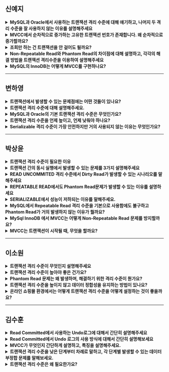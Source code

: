 ## 신예지
<details>
<summary><b>MySQL과 Oracle에서 사용하는 트랜잭션 격리 수준에 대해 얘기하고, 나머지 두 격리 수준을 잘 사용하지 않는 이유를 설명해주세요</b></summary>
<div markdown="1">
  <br>
  MySQL은 Repeatable Read, Oracle은 Read Commited의 격리 수준을 사용합니다.
  Read Uncommitted는 Dirty Read 문제로 인해 데이터 정합성이 깨질 수 있어 사용하지 않습니다.
  Serializable은 트랜잭션을 직렬화하여 실행하기 때문에 동시성을 크게 저하시켜 성능 문제가 발생하므로 잘 사용하지 않습니다. 하지만 은행 거래 등 강한 정합성이 필요한 경우에는 사용되기도 합니다.
</div>
</details>

<details>
  <summary><b>MVCC에서 순차적으로 증가하는 고유한 트랜잭션 번호가 존재합니다. 왜 순차적으로 증가할까요?</b></summary>
  <div markdown="1">
    <br>
    MVCC(Multi-Version Concurrency Control)는 동시성 제어 기법으로, 각 트랜잭션이 실행될 때마다 순차적으로 증가하는 트랜잭션 ID를 할당받습니다.
    트랜잭션 번호가 순차적으로 증가하는 이유는 트랜잭션 실행 순서를 명확히 정하고, 오래된 데이터를 참조할 수 있도록 하기 위함입니다.
    이는 Repetable Read뿐만 아니라 Read Committed에서도 MVCC가 활용됩니다.

   ![MVCC 동작방식](https://file.notion.so/f/f/46ca05aa-38a8-4cd2-8035-e9090549d1dd/fc2c4abe-2d8f-4b89-8d7b-366639bbb696/Screenshot_2025-02-20_at_7.23.17_PM.png?table=block&id=1a0e787f-36ef-8018-a517-f22e0c1c3a7f&spaceId=46ca05aa-38a8-4cd2-8035-e9090549d1dd&expirationTimestamp=1740441600000&signature=_AtxpWMiWZ6sXDHZbG1GXyqocjOi2gAXZ1PD_mQr5Xg&downloadName=Screenshot+2025-02-20+at+7.23.17%E2%80%AFPM.png)
  </div>
</details>

<details>
  <summary><b>조회만 하는 건 트랜잭션을 안 걸어도 될까요?</b></summary>
  <div markdown="1">
    <br>
    만약 격리 수준이 Read Uncommitted일 경우 Commit 되지 않은 데이터를 조회하여 Ditry Read가 발생할 수 있기 때문에 조회만 하더라도 일관된 데이터를 보장하기 위해 트랜잭션을 걸어야 합니다.
    Read Committed 이상 격리 수준에서는 Dirty Read가 방지되므로, 조회만 하는 경우 트랜잭션을 걸지 않아도 됩니다.
  </div>
</details>

<details>
  <summary><b>Non-Repeatable Read와 Phantom Read의 차이점에 대해 설명하고, 각각의 해결 방법을 트랜잭션 격리수준을 이용하여 설명해주세요</b></summary>
  <div markdown="1">
    <br>
    
1. Non-Repeatable Read
 - 같은 행을 여러 번 조회했지만 그 값이 바뀜(UPDATE)
 - 해결 방법: Repeatable Read 이상의 격리 수준을 사용
2. Phantom Read
 - 같은 조건으로 조회했는데, 행 개수가 달라짐(INSERT, DELETE)
 - 해결 방법: Serializable Read 격리 수준을 사용
  </div>
</details>

<details>
  <summary><b>MySQL의 InnoDB는 어떻게 MVCC를 구현하나요?</b></summary>
  <div markdown="1">
    <br>

  MySQL의 InnoDB는 MVCC를 UNDO 로그와 트랜잭션 ID를 활용하여 구현합니다.
  트랜잭션이 실행될 때 현재 활성화된 트랜잭션보다 오래된 데이터를 UNDO 로그에서 조회하여 일관성을 유지합니다.
  이를 통해 동시성을 보장하면서도 별도의 잠금 없이 과거 데이터를 읽을 수 있도록 함으로써 성능을 최적화합니다.
  </div>
</details>

---

## 변하영
<details>
  <summary><b>트랜잭션에서 발생할 수 있는 문제점에는 어떤 것들이 있나요?</b></summary>
  <div markdown="1">
    <br>

첫번째로, Dirty Read가 발생할 수 있습니다. 한 트랜잭션이 커밋되지 않은 데이터를 다른 트랜잭션이 읽어버리는 문제입니다. 

두번째로, Non-Repeatable Read가 발생할 수 있습니다. 한 트랜잭션이 같은 데이터를 두 번 읽었는데, 그 사이 다른 트랜잭션이 해당 데이터를 수정 또는 삭제하여 결과가 달라지는 현상입니다. 

마지막으로 Phantom Read가 발생할 수 있습니다. 한 트랜잭션 내에서 동일한 조건으로 데이터를 조회했을 때, 중간에 다른 트랜잭션이 새로운 데이터를 삽입하거나 삭제하여 조회 결과가 달라지는 현상입니다.

  </div>
</details>

<details>
  <summary><b>트랜잭션 격리 수준에 대해 설명해주세요.</b></summary>
  <div markdown="1">
    <br>

ANSI SQL 표준에서는 4가지 트랜잭션 격리 수준을 정의하고 있습니다.

첫번째는 Read Uncommitted입니다. 커밋되지 않은 데이터도 읽을 수 있으며 Dirty Read, Non-Repeatable Read, Phantom Read 모두 발생할 수 있습니다. 가장 낮은 수준의 격리성으로 일반적으로 잘 사용하지 않습니다. 

두번째는 Read Committed입니다. 트랜잭션이 커밋된 데이터만 읽을 수 있으며, Dirty Read는 방지되지만 Non-Repeatable Read와 Phantom Read는 발생할 수 있습니다. 이는 오라클의 기본 트랜잭션 격리 수준입니다.

세번째는 Repeatable Read입니다. 트랜잭션이 읽은 데이터를 다른 트랜잭션이 갱신하거나 삭제할 수 없으며, Non-Repeatable Read는 방지되지만, Phantom Read는 발생할 수 있습니다. MySQL InnoDB 엔진의 기본 격리 수준입니다. 

마지막으로 Serializable은 가장 높은 수준의 격리성으로, 트랜잭션을 순차적으로 실행하여 모든 문제를 방지합니다. 하지만 성능이 매우 낮아지므로, 특별한 경우가 아니면 사용하지 않습니다.

  </div>
</details>

<details>
  <summary><b>MySQL과 Oracle의 기본 트랜잭션 격리 수준은 무엇인가요?</b></summary>
  <div markdown="1">
    <br>

MySQL의 InnoDB 엔진은 기본적으로 Repeatable Read를 사용하며, Oracle은 기본적으로 Read Committed를 사용합니다.

MySQL이 Repeatable Read를 사용하는 이유는 MVCC(Multi-Version Concurrency Control, 다중 버전 동시성 제어) 덕분에 일반적인 조회에서는 Phantom Read를 방지할 수 있기 때문입니다.

  </div>
</details>

<details>
  <summary><b>트랜잭션 격리 수준을 언제 높이고, 언제 낮춰야 하나요?</b></summary>
  <div markdown="1">
    <br>
격리 수준을 높여야 하는 경우는 금융 시스템이나 결제 처리와 같이 데이터 오류가 치명적인 상황입니다. 이 경우 Repeatable Read 또는 Serializable 수준이 필요할 수 있으며, 이를 통해 데이터의 정확성과 일관성을 유지할 수 있습니다.

반면, 격리 수준을 낮춰야 하는 경우는 로그 수집이나 통계 분석처럼 대량의 데이터를 빠르게 처리해야 하는 상황입니다. 이때는 성능이 더 중요하므로 Read Committed 수준이 적절하며, 경우에 따라 Read Uncommitted도 고려할 수 있습니다.

  </div>
</details>

<details>
  <summary><b>Serializable 격리 수준이 가장 안전하지만 거의 사용되지 않는 이유는 무엇인가요?</b></summary>
  <div markdown="1">
    <br>
    
이는 한 트랜잭션이 끝날 때까지 다른 트랜잭션이 블로킹되기 때문입니다. 
이로 인해 온라인 서비스에서는 처리 속도가 느려지고 대기 시간이 길어져 성능이 크게 저하됩니다. 
따라서 일반적인 애플리케이션에서는 Read Committed나 Repeatable Read를 사용하며, 절대적인 일관성이 필요한 일부 금융 시스템에서만 제한적으로 활용됩니다.
  </div>
</details>

---

## 박상윤
<details>
  <summary><b>트랜잭션 격리 수준이 필요한 이유</b></summary>
  <div markdown="1">
    <br>

트랜잭션 격리 수준이 필요한 이유는 동시 실행시 데이터 무결성을 보장하기 위함입니다.
  </div>
</details>

<details>
  <summary><b>트랜잭션 간의 동시 실행에서 발생할 수 있는 문제를 3가지 설명해주세요</b></summary>
  <div markdown="1">

- Dirty Read : 커밋되지 않은 데이터를 다른 트랜잭션이 읽는 문제

- Non-Repeatable Read : 같은 트랜잭션 내에서 반복 조회시 결과가 다르게 나오는 문제 

- Phantom Read  : 같은 조건으로 데이터를 조회했는데 데이터가 새로 생기거나 삭제되는 문제
  </div>
</details>

<details>
  <summary><b>READ UNCOMMITED 격리 수준에서 Dirty Read가 발생할 수 있는 시나리오를 말해주세요</b></summary>
  <div markdown="1">
    <br>

트랜잭션 A가 커밋하기 전의 데이터를 트랜잭션 B가 읽고, 이후 트랜잭션 A가 롤백되는 경우
  </div>
</details>

<details>
  <summary><b>REPEATABLE READ에서도 Phantom Read문제가 발생할 수 있는 이유를 설명하세요</b></summary>
  <div markdown="1">
    <br>

REPEATABLE READ는 UPDATE/DELETE로 인한 변경은 방지하지만, INSERT에 대한 동기화는 보장하지 않습니다.
  </div>
</details>

<details>
  <summary><b>SERIALIZABLE에서 성능이 저하되는 이유를 말해주세요.</b></summary>
  <div markdown="1">
    <br>

SERIALIZABLE 격리 수준에서는 트랜잭션 간 충돌을 방지하기 위해, 데이터에 대한 동시 접근을 제어하기 때문입니다.(모든 트랜잭션의 직렬화 = 순차실행)
  </div>
</details>

<details>
  <summary><b>MySQL에서 Repeatable Read 격리 수준을 기본으로 사용함에도 불구하고 Phantom Read가 거의 발생하지 않는 이유가 뭘까요?</b></summary>
  <div markdown="1">
    <br>

Gap Lock을 통해서 PhantomRead가 거의 발생하지 않습니다.
  </div>
</details>

<details>
  <summary><b>MySql InnoDB 에서 MVCC는 어떻게 Non-Repeatable Read 문제를 방지할까요?</b></summary>
  <div markdown="1">
    <br>

MVCC는 트랜잭션이 시작될 때 생성된 스냅샷을 기준으로 데이터를 조회합니다.

트랜잭션이 실행되는 동안, 자신의 트랜잭션보다 이후에 커밋된 데이터는 무시되고,필요할 경우 Undo Log를 참고하여 변경 전 데이터를 조회함으로써 Non-Repeatable Read를 방지합니다.
  </div>
</details>

<details>
  <summary><b>MVCC는 트랜잭션이 시작될 때, 무엇을 할까요?</b></summary>
  <div markdown="1">
    <br>

트랜잭션이 시작될 때 스냅샷을 생성합니다.
  </div>
</details>

---

## 이소원
<details>
  <summary><b>트랜잭션 격리 수준이 무엇인지 설명해주세요</b></summary>
  <div markdown="1">
    <br>

트랜잭션 격리 수준이란 동시에 실행되는 여러 트랜잭션이 서로 간섭하지 않도록 정해진 규칙입니다.

실행 중인 트랜잭션의 중간 결과(DB를 수정하기 위해 쿼리가 실행되는 동안)에 다른 트랜잭션이 해당 데이터에 접근/변경/조회/수정할 수 있는 정도를 조정하는 격리 레벨(수준)을 설정하는 것을 의미합니다.
  </div>
</details>

<details>
  <summary><b>트랜잭션 격리 수준이 높아야 좋은 건가요?</b></summary>
  <div markdown="1">
    <br>

아닙니다. 

격리 수준이 높으면 트랜잭션이 완전히 독립적으로 실행되도록하여 데이터 정합성이 보장되지만, 동시 처리 성능이 저하되어 데이터 처리 성능이 낮아질 수 있습니다.
  </div>
</details>


<details>
  <summary><b>Phantom Read 문제는 왜 발생하며, 해결하기 위한 격리 수준이 뭔가요?</b></summary>
  <div markdown="1">
    <br>

Phantom Read는 트랜잭션이 특정 조건을 만족하는 데이터를 조회할 때 다른 트랜잭션이 새로운 데이터를 추가하거나 삭재해서 결과가 바뀌는 문제입니다.

이를 해결하기 위해 모든 트랜잭션을 순차적으로 실행하는 Serializable 격리 수준을 적용해야 합니다.
  </div>
</details>

<details>
  <summary><b>트랜잭션 격리 수준을 높이지 않고 데이터 정합성을 유지하는 방법이 있나요?</b></summary>
  <div markdown="1">
    <br>

있습니다. 필요한 부분에만 Lock을 사용하여 격리 수준을 변경하지 않으면서 데이터 정합성을 유지할 수 있습니다.

++ 이런것도 있다~

- 애플리케이션 레벨에서 동시성 제어 (Optimistic Locking)
Optimistic Locking은 **Lock을 사용하지 않고도 데이터 정합성을 유지하는 방법**으로, 보통 **버전 번호(version) 또는 타임스탬프(timestamp)를 활용한다.**
- 논리적 일관성을 유지하는 추가적인 트랜잭션 설계
- 데이터 변경 시 트리거(Trigger) 활용
- 데드락을 방지하는 적절한 트랜잭션 처리 순서
  </div>
</details>


<details>
  <summary><b>온라인 쇼핑몰 환경에서는 어떻게 트랜잭션 격리 수준을 어떻게 설정하는 것이 좋을까요?</b></summary>
  <div markdown="1">
    <br>

주문 처리 : Serializable

일반 상품 조회 : Read Committed
  </div>
</details>

---

## 김수훈

<details>
  <summary><b>Read Committed에서 사용하는 Undo로그에 대해서 간단히 설명해주세요</b></summary>
  <div markdown="1">
    <br>

트랜잭션이 변경하기 전의 데이터를 저장하는 로그입니다.
  </div>
</details>


<details>
  <summary><b>Read Committed에서 Undo 로그의 사용 방식에 대해서 간단히 설명해보세요</b></summary>
  <div markdown="1">
    <br>

트랜잭션이 변경한 데이터가 아직 커밋되지 않은 상태라면, 다른 트랜잭션이 그 데이터를 읽으려 할 때 Undo 로그에 저장된 이전 값을 반환합니다.

이를 통해 Dirty Read를 방지하고, 다른 트랜잭션이 커밋되지 않은 변경 내용을 읽지 못하도록 합니다.
  </div>
</details>


<details>
  <summary><b>MVCC가 무엇인지 간단하게 설명하고, 특징을 설명해주세요.</b></summary>
  <div markdown="1">
    <br>

동시 접근을 허용하는 DB에서 동시성을 제어하기 위해 사용하는 방법 중 하나로 동일한 레코드에 대해 여러 버전의 데이터가 존재하는 것을 말합니다.

- 특징
    1. 트랜잭션이 롤백된 경우 데이터 복원 가능
    2. 서로 다른 트랜잭션간 접근할 수 있는 데이터 세밀하게 제어
    3. 트랜잭션 번호가 있음
        
        각각의 트랜잭션은 순차 증가하는 고유한 트랜잭션 번호 존재
        
        백업 레코드에 어느 트랜잭션에 의해 백업되었는지 트랜잭션 번호를 함께 저장
  </div>
</details>


<details>
  <summary><b>트랜잭션 격리 수준을 낮은 단계부터 차례로 말하고, 각 단계별 발생할 수 있는 데이터 부정합 문제를 말해보세요.</b></summary>
  <div markdown="1">
    <br>

1. **Read Uncommitted**
    - Dirty Read
    - Non-Repeatable Read
    - Phanton Read
2. **Read Committed**
    - Non-Repeatable Read
    - Phanton Read
3. **Repeatable Read**
    - Phanton Read
4. **Serializable Read**
    - 데이터 부정합 문제 x, but 매우 낮은 동시 처리 성능
  </div>
</details>


<details>
  <summary><b>트랜잭션 격리 수준은 왜 필요한가요?</b></summary>
  <div markdown="1">
    <br>

데이터베이스는 ACID 같이 원자적이면서도 독립적인 수행을 하도록 합니다.

그래서 Locking 이라는 개념이 있긴 하지만 무조건적인 Locking으로 동시에 수행되는 많은 트랜잭션들을 순서대로 처리하는 방식은 성능이 떨어집니다. 

그래서 최대한 효율적인 Locking 방법이 필요하기 때문에 이 방법을 결정짓는 트랜잭션 격리 수준이 필요합니다.
  </div>
</details>
